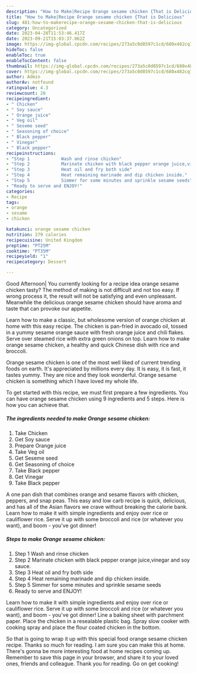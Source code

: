 ```yaml
---
description: "How to Make|Recipe Orange sesame chicken {That is Delicious"
title: "How to Make|Recipe Orange sesame chicken {That is Delicious"
slug: 481-how-to-makerecipe-orange-sesame-chicken-that-is-delicious
category: Uncategorized
date: 2023-04-28T11:53:46.417Z
date: 2023-09-21T15:03:37.062Z
image: https://img-global.cpcdn.com/recipes/273a5c0d8597c1cd/680x482cq70/orange-sesame-chicken-recipe-main-photo.jpg
hideToc: false
enableToc: true
enableTocContent: false
thumbnail: https://img-global.cpcdn.com/recipes/273a5c0d8597c1cd/680x482cq70/orange-sesame-chicken-recipe-main-photo.jpg
cover: https://img-global.cpcdn.com/recipes/273a5c0d8597c1cd/680x482cq70/orange-sesame-chicken-recipe-main-photo.jpg
author: Admin
authorAv: notfound
ratingvalue: 4.3
reviewcount: 20
recipeingredient:
- " Chicken"
- " Soy sauce"
- " Orange juice"
- " Veg oil"
- " Seseme seed"
- " Seasoning of choice"
- " Black pepper"
- " Vinegar"
- " Black pepper"
recipeinstructions:
- "Step 1            Wash and rinse chicken"
- "Step 2            Marinate chicken with black pepper orange juice,vinegar and soy sauce."
- "Step 3            Heat oil and fry both side"
- "Step 4            Heat remaining marinade and dip chicken inside."
- "Step 5            Simmer for some minutes and sprinkle sesame seeds"
- "Ready to serve and ENJOY!"
categories:
- Recipe
tags:
- orange
- sesame
- chicken

katakunci: orange sesame chicken 
nutrition: 279 calories
recipecuisine: United Kingdom
preptime: "PT25M"
cooktime: "PT35M"
recipeyield: "1"
recipecategory: Dessert

---
```



Good Afternoon| You currently looking for a recipe idea orange sesame chicken tasty? The method of making is not difficult and not too easy. If wrong process it, the result will not be satisfying and even unpleasant. Meanwhile the delicious orange sesame chicken should have aroma and taste that can provoke our appetite.





Learn how to make a classic, but wholesome version of orange chicken at home with this easy recipe. The chicken is pan-fried in avocado oil, tossed in a yummy sesame orange sauce with fresh orange juice and chili flakes. Serve over steamed rice with extra green onions on top. Learn how to make orange sesame chicken, a healthy and quick Chinese dish with rice and broccoli.

Orange sesame chicken is one of the most well liked of current trending foods on earth. It's appreciated by millions every day. It is easy, it is fast, it tastes yummy. They are nice and they look wonderful. Orange sesame chicken is something which I have loved my whole life.


To get started with this recipe, we must first prepare a few ingredients. You can have orange sesame chicken using 9 ingredients and 5 steps. Here is how you can achieve that.

<!--inarticleads1-->

##### The ingredients needed to make Orange sesame chicken:

1. Take  Chicken
1. Get  Soy sauce
1. Prepare  Orange juice
1. Take  Veg oil
1. Get  Seseme seed
1. Get  Seasoning of choice
1. Take  Black pepper
1. Get  Vinegar
1. Take  Black pepper


A one pan dish that combines orange and sesame flavors with chicken, peppers, and snap peas. This easy and low carb recipe is quick, delicious, and has all of the Asian flavors we crave without breaking the calorie bank. Learn how to make it with simple ingredients and enjoy over rice or cauliflower rice. Serve it up with some broccoli and rice (or whatever you want), and boom - you&#39;ve got dinner! 

<!--inarticleads2-->

##### Steps to make Orange sesame chicken:

1. Step 1            Wash and rinse chicken
1. Step 2            Marinate chicken with black pepper orange juice,vinegar and soy sauce.
1. Step 3            Heat oil and fry both side
1. Step 4            Heat remaining marinade and dip chicken inside.
1. Step 5            Simmer for some minutes and sprinkle sesame seeds
1. Ready to serve and ENJOY!

Learn how to make it with simple ingredients and enjoy over rice or cauliflower rice. Serve it up with some broccoli and rice (or whatever you want), and boom - you&#39;ve got dinner! Line a baking sheet with parchment paper. Place the chicken in a resealable plastic bag. Spray slow cooker with cooking spray and place the flour coated chicken in the bottom. 

So that is going to wrap it up with this special food orange sesame chicken recipe. Thanks so much for reading. I am sure you can make this at home. There's gonna be more interesting food at home recipes coming up. Remember to save this page in your browser, and share it to your loved ones, friends and colleague. Thank you for reading. Go on get cooking!

